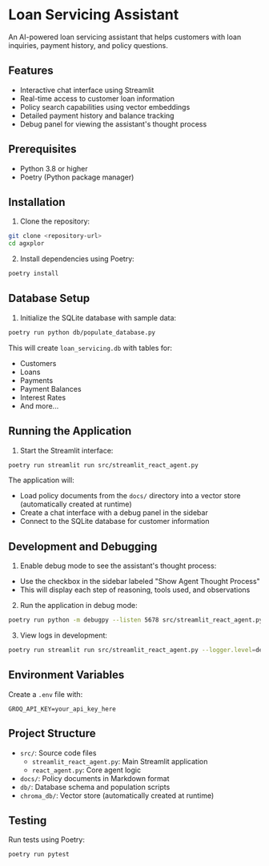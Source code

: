# Loan Servicing Assistant

An AI-powered loan servicing assistant that helps customers with loan inquiries, payment history, and policy questions.

## Features

- Interactive chat interface using Streamlit
- Real-time access to customer loan information
- Policy search capabilities using vector embeddings
- Detailed payment history and balance tracking
- Debug panel for viewing the assistant's thought process

## Prerequisites

- Python 3.8 or higher
- Poetry (Python package manager)

## Installation

1. Clone the repository:
```bash
git clone <repository-url>
cd agxplor
```

2. Install dependencies using Poetry:
```bash
poetry install
```

## Database Setup

1. Initialize the SQLite database with sample data:
```bash
poetry run python db/populate_database.py
```

This will create `loan_servicing.db` with tables for:
- Customers
- Loans
- Payments
- Payment Balances
- Interest Rates
- And more...

## Running the Application

1. Start the Streamlit interface:
```bash
poetry run streamlit run src/streamlit_react_agent.py
```

The application will:
- Load policy documents from the `docs/` directory into a vector store (automatically created at runtime)
- Create a chat interface with a debug panel in the sidebar
- Connect to the SQLite database for customer information

## Development and Debugging

1. Enable debug mode to see the assistant's thought process:
- Use the checkbox in the sidebar labeled "Show Agent Thought Process"
- This will display each step of reasoning, tools used, and observations

2. Run the application in debug mode:
```bash
poetry run python -m debugpy --listen 5678 src/streamlit_react_agent.py
```

3. View logs in development:
```bash
poetry run streamlit run src/streamlit_react_agent.py --logger.level=debug
```

## Environment Variables

Create a `.env` file with:
```
GROQ_API_KEY=your_api_key_here
```

## Project Structure

- `src/`: Source code files
  - `streamlit_react_agent.py`: Main Streamlit application
  - `react_agent.py`: Core agent logic
- `docs/`: Policy documents in Markdown format
- `db/`: Database schema and population scripts
- `chroma_db/`: Vector store (automatically created at runtime)

## Testing

Run tests using Poetry:
```bash
poetry run pytest
```